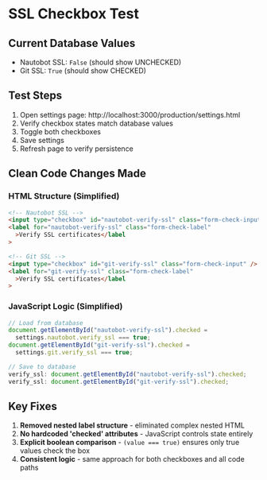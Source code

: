 # SSL Checkbox Test

## Current Database Values

- Nautobot SSL: `False` (should show UNCHECKED)
- Git SSL: `True` (should show CHECKED)

## Test Steps

1. Open settings page: http://localhost:3000/production/settings.html
2. Verify checkbox states match database values
3. Toggle both checkboxes
4. Save settings
5. Refresh page to verify persistence

## Clean Code Changes Made

### HTML Structure (Simplified)

```html
<!-- Nautobot SSL -->
<input type="checkbox" id="nautobot-verify-ssl" class="form-check-input" />
<label for="nautobot-verify-ssl" class="form-check-label"
  >Verify SSL certificates</label
>

<!-- Git SSL -->
<input type="checkbox" id="git-verify-ssl" class="form-check-input" />
<label for="git-verify-ssl" class="form-check-label"
  >Verify SSL certificates</label
>
```

### JavaScript Logic (Simplified)

```javascript
// Load from database
document.getElementById("nautobot-verify-ssl").checked =
  settings.nautobot.verify_ssl === true;
document.getElementById("git-verify-ssl").checked =
  settings.git.verify_ssl === true;

// Save to database
verify_ssl: document.getElementById("nautobot-verify-ssl").checked;
verify_ssl: document.getElementById("git-verify-ssl").checked;
```

## Key Fixes

1. **Removed nested label structure** - eliminated complex nested HTML
2. **No hardcoded 'checked' attributes** - JavaScript controls state entirely
3. **Explicit boolean comparison** - `(value === true)` ensures only true values check the box
4. **Consistent logic** - same approach for both checkboxes and all code paths
